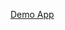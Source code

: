 [Demo App](https://inventory-frontend-nine.vercel.app "Inventory app build with Fastify, React and Docker")

